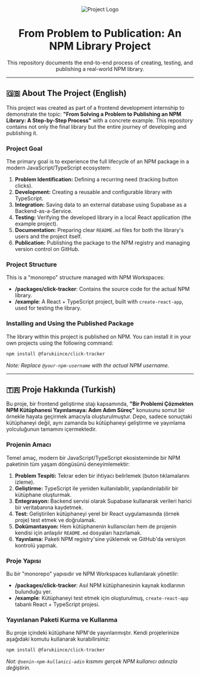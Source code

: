 <div align="center">
  <img src="https://raw.githubusercontent.com/google/material-design-icons/master/png/action/touch_app/materialicons/48dp/2x/baseline_touch_app_black_48dp.png" alt="Project Logo">
  <h1 align="center">From Problem to Publication: An NPM Library Project</h1>
  <p align="center">
    This repository documents the end-to-end process of creating, testing, and publishing a real-world NPM library.
  </p>
</div>

---

## 🇬🇧 About The Project (English)

This project was created as part of a frontend development internship to demonstrate the topic: **"From Solving a Problem to Publishing an NPM Library: A Step-by-Step Process"** with a concrete example. This repository contains not only the final library but the entire journey of developing and publishing it.

### Project Goal

The primary goal is to experience the full lifecycle of an NPM package in a modern JavaScript/TypeScript ecosystem:
1.  **Problem Identification:** Defining a recurring need (tracking button clicks).
2.  **Development:** Creating a reusable and configurable library with TypeScript.
3.  **Integration:** Saving data to an external database using Supabase as a Backend-as-a-Service.
4.  **Testing:** Verifying the developed library in a local React application (the example project).
5.  **Documentation:** Preparing clear `README.md` files for both the library's users and the project itself.
6.  **Publication:** Publishing the package to the NPM registry and managing version control on GitHub.

### Project Structure

This is a "monorepo" structure managed with NPM Workspaces:

-   **/packages/click-tracker**: Contains the source code for the actual NPM library.
-   **/example**: A React + TypeScript project, built with `create-react-app`, used for testing the library.

### Installing and Using the Published Package

The library within this project is published on NPM. You can install it in your own projects using the following command:

```bash
npm install @farukiince/click-tracker
```
*Note: Replace `@your-npm-username` with the actual NPM username.*

---

## 🇹🇷 Proje Hakkında (Turkish)

Bu proje, bir frontend geliştirme stajı kapsamında, **"Bir Problemi Çözmekten NPM Kütüphanesi Yayınlamaya: Adım Adım Süreç"** konusunu somut bir örnekle hayata geçirmek amacıyla oluşturulmuştur. Depo, sadece sonuçtaki kütüphaneyi değil, aynı zamanda bu kütüphaneyi geliştirme ve yayınlama yolculuğunun tamamını içermektedir.

### Projenin Amacı

Temel amaç, modern bir JavaScript/TypeScript ekosisteminde bir NPM paketinin tüm yaşam döngüsünü deneyimlemektir:
1.  **Problem Tespiti:** Tekrar eden bir ihtiyacı belirlemek (buton tıklamalarını izleme).
2.  **Geliştirme:** TypeScript ile yeniden kullanılabilir, yapılandırılabilir bir kütüphane oluşturmak.
3.  **Entegrasyon:** Backend servisi olarak Supabase kullanarak verileri harici bir veritabanına kaydetmek.
4.  **Test:** Geliştirilen kütüphaneyi yerel bir React uygulamasında (örnek proje) test etmek ve doğrulamak.
5.  **Dokümantasyon:** Hem kütüphanenin kullanıcıları hem de projenin kendisi için anlaşılır `README.md` dosyaları hazırlamak.
6.  **Yayınlama:** Paketi NPM registry'sine yüklemek ve GitHub'da versiyon kontrolü yapmak.

### Proje Yapısı

Bu bir "monorepo" yapısıdır ve NPM Workspaces kullanılarak yönetilir:

-   **/packages/click-tracker**: Asıl NPM kütüphanesinin kaynak kodlarının bulunduğu yer.
-   **/example**: Kütüphaneyi test etmek için oluşturulmuş, `create-react-app` tabanlı React + TypeScript projesi.

### Yayınlanan Paketi Kurma ve Kullanma

Bu proje içindeki kütüphane NPM'de yayınlanmıştır. Kendi projelerinize aşağıdaki komutu kullanarak kurabilirsiniz:

```bash
npm install @farukiince/click-tracker
```
*Not: `@senin-npm-kullanici-adin` kısmını gerçek NPM kullanıcı adınızla değiştirin.*

